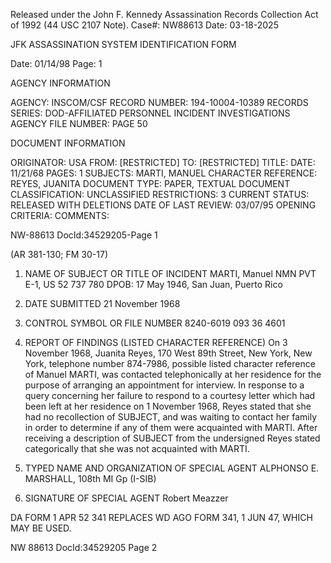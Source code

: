 Released under the John F. Kennedy
Assassination Records Collection Act of
1992 (44 USC 2107 Note). Case#: NW88613
Date: 03-18-2025

JFK ASSASSINATION SYSTEM
IDENTIFICATION FORM

Date: 01/14/98
Page: 1

AGENCY INFORMATION

AGENCY: INSCOM/CSF
RECORD NUMBER: 194-10004-10389
RECORDS SERIES: DOD-AFFILIATED PERSONNEL INCIDENT INVESTIGATIONS
AGENCY FILE NUMBER: PAGE 50

DOCUMENT INFORMATION

ORIGINATOR: USA
FROM: [RESTRICTED]
TO: [RESTRICTED]
TITLE:
DATE: 11/21/68
PAGES: 1
SUBJECTS: MARTI, MANUEL
CHARACTER REFERENCE: REYES, JUANITA
DOCUMENT TYPE: PAPER, TEXTUAL DOCUMENT
CLASSIFICATION: UNCLASSIFIED
RESTRICTIONS: 3
CURRENT STATUS: RELEASED WITH DELETIONS
DATE OF LAST REVIEW: 03/07/95
OPENING CRITERIA:
COMMENTS:

NW-88613 DocId:34529205-Page 1

(AR 381-130; FM 30-17)

1. NAME OF SUBJECT OR TITLE OF INCIDENT
MARTI, Manuel NMN
PVT E-1, US 52 737 780
DPOB: 17 May 1946, San Juan, Puerto Rico

2. DATE SUBMITTED
21 November 1968

3. CONTROL SYMBOL OR FILE NUMBER
8240-6019
093 36 4601

4. REPORT OF FINDINGS
(LISTED CHARACTER REFERENCE)
On 3 November 1968, Juanita
Reyes, 170 West 89th Street, New York, New York, telephone number 874-7986,
possible listed character reference of Manuel MARTI, was contacted telephonically at her residence for the purpose of arranging an appointment
for interview. In response to a query concerning her failure to respond
to a courtesy letter which had been left at her residence on 1 November
1968, Reyes stated that she had no recollection of SUBJECT, and was
waiting to contact her family in order to determine if any of them were
acquainted with MARTI. After receiving a description of SUBJECT from the
undersigned Reyes stated categorically that she was not acquainted with
MARTI.

5. TYPED NAME AND ORGANIZATION OF SPECIAL AGENT
ALPHONSO E. MARSHALL, 108th MI Gp (I-SIB)

6. SIGNATURE OF SPECIAL AGENT
Robert Meazzer

DA FORM 1 APR 52 341 REPLACES WD AGO FORM 341, 1 JUN 47, WHICH MAY BE USED.

NW 88613 DocId:34529205 Page 2
